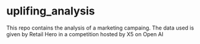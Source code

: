 # uplifing_analysis
This repo contains the analysis of a marketing campaing. The data used is given by Retail Hero in a competition hosted by X5 on Open AI
